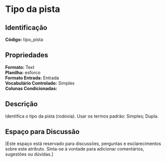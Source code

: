# Tipo da pista

## Identificação
**Código:** tipo_pista

## Propriedades
**Formato:** Text  
**Planilha:** esforco  
**Formato Entrada:** Entrada  
**Vocabulário Controlado:** Simples  
**Colunas Condicionadas:**   

## Descrição
Identifica o tipo da pista (rodovia). Usar os termos padrão: Simples; Dupla.

## Espaço para Discussão
[Este espaço está reservado para discussões, perguntas e esclarecimentos sobre este atributo. Sinta-se à vontade para adicionar comentários, sugestões ou dúvidas.]
